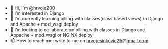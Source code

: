 - 👋 Hi, I’m @hrvoje200
- 👀 I’m interested in Django
- 🌱 I’m currently learning billing with classes(class based views) in Django and Apache + mod_wsgi deploy
- 💞️ I’m looking to collaborate on billing with classes in Django and Appache + mod_wsgi or NGINX deploy
- 📫 How to reach me: write to me on hrvojesinkovic25@gmail.com

<!---
hrvoje200/hrvoje200 is a ✨ special ✨ repository because its `README.md` (this file) appears on your GitHub profile.
You can click the Preview link to take a look at your changes.
--->
